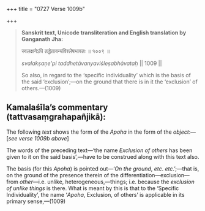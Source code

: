 +++
title = "0727 Verse 1009b"

+++
> **Sanskrit text, Unicode transliteration and English translation by Ganganath Jha:** 
>
> स्वलक्षणेऽपि तद्धेतावन्यविश्लेषभावतः ॥ १००९ ॥ 
>
> *svalakṣaṇe'pi taddhetāvanyaviśleṣabhāvataḥ* \|\| 1009 \|\| 
>
> So also, in regard to the ‘specific individuality’ which is the basis of the said ‘exclusion’;—on the ground that there is in it the ‘exclusion’ of others.—(1009)



## Kamalaśīla’s commentary (tattvasaṃgrahapañjikā):

The following *text* shows the form of the *Apoha* in the form of the *object*:—[*see verse 1009b above*]

The words of the preceding text—‘the name *Exclusion of others* has been given to it on the said basis’,—have to be construed along with this text also.

The basis (for this *Apoha*) is pointed out—‘*On the ground*, *etc*. *etc*.’;—that is, on the ground of the presence therein of the differentiation—exclusion—from *other*—i.e. unlike, heterogeneous,—things; i.e. because the *exclusion of unlike things* is there. What is meant by this is that to the ‘Specific Individuality’, the name ‘*Apoha*, Exclusion, of others’ is applicable in its primary sense,—(1009)


